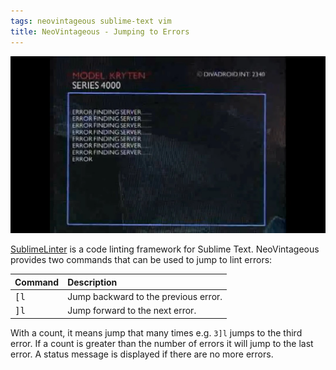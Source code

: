 ```yaml
---
tags: neovintageous sublime-text vim
title: NeoVintageous - Jumping to Errors
---
```


![Red Dwarf - Terrorform (1992)](/assets/red-dwarf.webp)

[SublimeLinter](https://packagecontrol.io/search/SublimeLinter) is a code linting framework for Sublime Text. NeoVintageous provides two commands that can be used to jump to lint errors:

Command | Description
:------ | :----------
<kbd>[l</kbd> | Jump backward to the previous error.
<kbd>]l</kbd> | Jump forward to the next error.

With a count, it means jump that many times e.g. `3]l` jumps to the third error. If a count is greater than the number of errors it will jump to the last error. A status message is displayed if there are no more errors.
